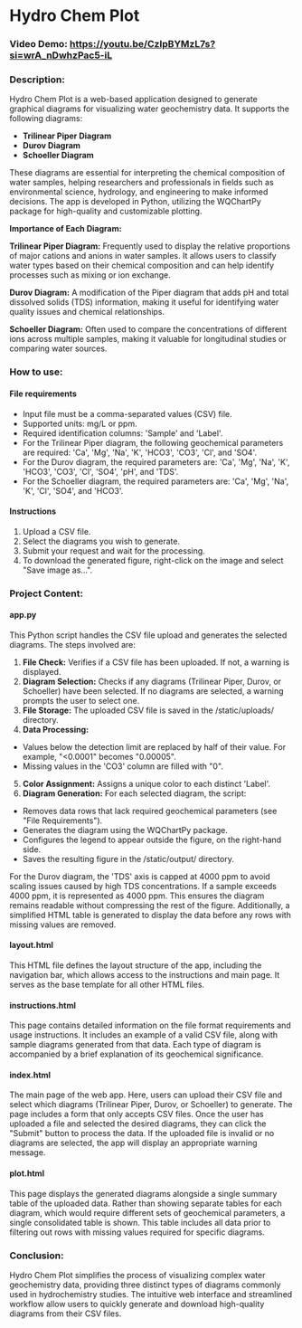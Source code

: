 # Hydro Chem Plot

### Video Demo:  <https://youtu.be/CzIpBYMzL7s?si=wrA_nDwhzPac5-iL>

### Description:
Hydro Chem Plot is a web-based application designed to generate graphical diagrams for visualizing water geochemistry data. It supports the following diagrams:

+ **Trilinear Piper Diagram**
+ **Durov Diagram**
+ **Schoeller Diagram**

These diagrams are essential for interpreting the chemical composition of water samples, helping researchers and professionals in fields such as environmental science, hydrology, and engineering to make informed decisions. The app is developed in Python, utilizing the WQChartPy package for high-quality and customizable plotting.

**Importance of Each Diagram:**

**Trilinear Piper Diagram:** Frequently used to display the relative proportions of major cations and anions in water samples. It allows users to classify water types based on their chemical composition and can help identify processes such as mixing or ion exchange.

**Durov Diagram:** A modification of the Piper diagram that adds pH and total dissolved solids (TDS) information, making it useful for identifying water quality issues and chemical relationships.

**Schoeller Diagram:** Often used to compare the concentrations of different ions across multiple samples, making it valuable for longitudinal studies or comparing water sources.

### How to use:

#### File requirements
+ Input file must be a comma-separated values (CSV) file.
+ Supported units: mg/L or ppm.
+ Required identification columns: 'Sample' and 'Label'.
+ For the Trilinear Piper diagram, the following geochemical parameters are required: 'Ca', 'Mg', 'Na', 'K', 'HCO3', 'CO3', 'Cl', and 'SO4'.
+ For the Durov diagram, the required parameters are: 'Ca', 'Mg', 'Na', 'K', 'HCO3', 'CO3', 'Cl', 'SO4', 'pH', and 'TDS'.
+ For the Schoeller diagram, the required parameters are: 'Ca', 'Mg', 'Na', 'K', 'Cl', 'SO4', and 'HCO3'.

#### Instructions

1. Upload a CSV file.
2. Select the diagrams you wish to generate.
3. Submit your request and wait for the processing.
4. To download the generated figure, right-click on the image and select "Save image as...".

### Project Content:

#### app.py

This Python script handles the CSV file upload and generates the selected diagrams. The steps involved are:
1. **File Check:** Verifies if a CSV file has been uploaded. If not, a warning is displayed.
2. **Diagram Selection:** Checks if any diagrams (Trilinear Piper, Durov, or Schoeller) have been selected. If no diagrams are selected, a warning prompts the user to select one.
3. **File Storage:** The uploaded CSV file is saved in the /static/uploads/ directory.
4. **Data Processing:**
+ Values below the detection limit are replaced by half of their value. For example, "<0.0001" 	becomes "0.00005".
+ Missing values in the 'CO3' column are filled with "0".
5. **Color Assignment:** Assigns a unique color to each distinct 'Label'.
6. **Diagram Generation:** For each selected diagram, the script:
+ Removes data rows that lack required geochemical parameters (see "File Requirements").
+ Generates the diagram using the WQChartPy package.
+ Configures the legend to appear outside the figure, on the right-hand side.
+ Saves the resulting figure in the /static/output/ directory.

For the Durov diagram, the 'TDS' axis is capped at 4000 ppm to avoid scaling issues caused by high TDS concentrations. If a sample exceeds 4000 ppm, it is represented as 4000 ppm. This ensures the diagram remains readable without compressing the rest of the figure.
Additionally, a simplified HTML table is generated to display the data before any rows with missing values are removed.

#### layout.html
This HTML file defines the layout structure of the app, including the navigation bar, which allows access to the instructions and main page. It serves as the base template for all other HTML files.

#### instructions.html
This page contains detailed information on the file format requirements and usage instructions. It includes an example of a valid CSV file, along with sample diagrams generated from that data. Each type of diagram is accompanied by a brief explanation of its geochemical significance.

#### index.html
The main page of the web app. Here, users can upload their CSV file and select which diagrams (Trilinear Piper, Durov, or Schoeller) to generate. The page includes a form that only accepts CSV files. Once the user has uploaded a file and selected the desired diagrams, they can click the "Submit" button to process the data.
If the uploaded file is invalid or no diagrams are selected, the app will display an appropriate warning message.

#### plot.html
This page displays the generated diagrams alongside a single summary table of the uploaded data. Rather than showing separate tables for each diagram, which would require different sets of geochemical parameters, a single consolidated table is shown. This table includes all data prior to filtering out rows with missing values required for specific diagrams.

### Conclusion:
Hydro Chem Plot simplifies the process of visualizing complex water geochemistry data, providing three distinct types of diagrams commonly used in hydrochemistry studies. The intuitive web interface and streamlined workflow allow users to quickly generate and download high-quality diagrams from their CSV files.
